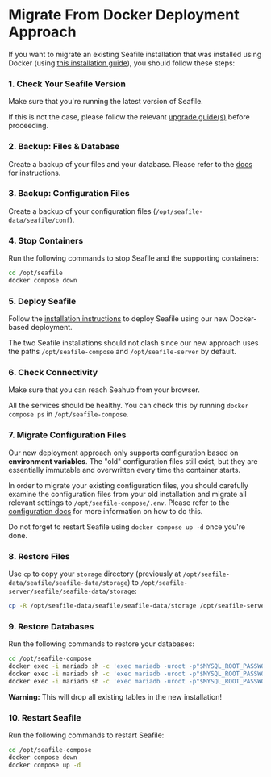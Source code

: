 # Migrate From Docker Deployment Approach

If you want to migrate an existing Seafile installation that was installed using Docker (using [this installation guide](https://manual.seafile.com/docker/pro-edition/deploy_seafile_pro_with_docker/)), you should follow these steps:

### 1. Check Your Seafile Version
Make sure that you're running the latest version of Seafile.

If this is not the case, please follow the relevant [upgrade guide(s)](https://manual.seafile.com/upgrade/upgrade/) before proceeding.

### 2. Backup: Files & Database
Create a backup of your files and your database. Please refer to the [docs](https://manual.seafile.com/maintain/backup_recovery/) for instructions.

### 3. Backup: Configuration Files
Create a backup of your configuration files (`/opt/seafile-data/seafile/conf`).

### 4. Stop Containers
Run the following commands to stop Seafile and the supporting containers:

```bash
cd /opt/seafile
docker compose down
```

### 5. Deploy Seafile
Follow the [installation instructions](./single-node.md) to deploy Seafile using our new Docker-based deployment.

The two Seafile installations should not clash since our new approach uses the paths `/opt/seafile-compose` and `/opt/seafile-server` by default.

### 6. Check Connectivity
Make sure that you can reach Seahub from your browser.

All the services should be healthy. You can check this by running `docker compose ps` in `/opt/seafile-compose`.

### 7. Migrate Configuration Files
Our new deployment approach only supports configuration based on **environment variables**.
The "old" configuration files still exist, but they are essentially immutable and overwritten every time the container starts.

In order to migrate your existing configuration files, you should carefully examine the configuration files from your old installation and migrate all relevant settings to `/opt/seafile-compose/.env`.
Please refer to the [configuration docs](../configuration/concept.md) for more information on how to do this.

Do not forget to restart Seafile using `docker compose up -d` once you're done.

### 8. Restore Files
Use `cp` to copy your `storage` directory (previously at `/opt/seafile-data/seafile/seafile-data/storage`) to `/opt/seafile-server/seafile/seafile-data/storage`:

```bash
cp -R /opt/seafile-data/seafile/seafile-data/storage /opt/seafile-server/seafile/seafile-data/
```

### 9. Restore Databases
Run the following commands to restore your databases:

```bash
cd /opt/seafile-compose
docker exec -i mariadb sh -c 'exec mariadb -uroot -p"$MYSQL_ROOT_PASSWORD" ccnet_db' < ccnet_db.sql
docker exec -i mariadb sh -c 'exec mariadb -uroot -p"$MYSQL_ROOT_PASSWORD" seafile_db' < seafile_db.sql
docker exec -i mariadb sh -c 'exec mariadb -uroot -p"$MYSQL_ROOT_PASSWORD" seahub_db' < seahub_db.sql
```

**Warning:** This will drop all existing tables in the new installation!

### 10. Restart Seafile

Run the following commands to restart Seafile:

```bash
cd /opt/seafile-compose
docker compose down
docker compose up -d
```
